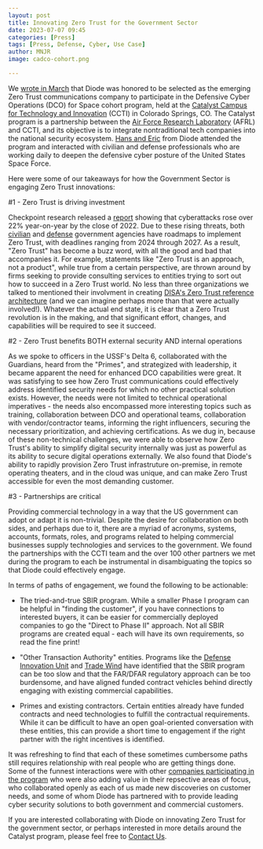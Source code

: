 ```yaml
---
layout: post
title: Innovating Zero Trust for the Government Sector 
date: 2023-07-07 09:45
categories: [Press]
tags: [Press, Defense, Cyber, Use Case]
author: MNJR
image: cadco-cohort.png

---
```

We [wrote in March](https://diode.io/blog/defensive-cyber-operations) that Diode was honored to be selected as the emerging Zero Trust communications company to participate in the Defensive Cyber Operations (DCO) for Space cohort program, held at the [Catalyst Campus for Technology and Innovation](https://catalystcampus.org/) (CCTI) in Colorado Springs, CO.  The Catalyst program is a partnership between the [Air Force Research Laboratory](https://www.afrl.af.mil/) (AFRL) and CCTI, and its objective is to integrate nontraditional tech companies into the national security ecosystem.  [Hans and Eric](/about) from Diode attended the program and interacted with civilian and defense professionals who are working daily to deepen the defensive cyber posture of the United States Space Force.

Here were some of our takeaways for how the Government Sector is engaging Zero Trust innovations:

#1 - Zero Trust is driving investment

Checkpoint research released a [report](https://blog.checkpoint.com/2023/01/05/38-increase-in-2022-global-cyberattacks/) showing that cyberattacks rose over 22% year-on-year by the close of 2022.  Due to these rising threats, both [civilian](https://www.whitehouse.gov/wp-content/uploads/2022/01/M-22-09.pdf) and [defense](https://dodcio.defense.gov/Portals/0/Documents/Library/DoD-ZTStrategy.pdf) government agencies have roadmaps to implement Zero Trust, with deadlines ranging from 2024 through 2027.  As a result, "Zero Trust" has become a buzz word, with all the good and bad that accompanies it.  For example, statements like "Zero Trust is an approach, not a product", while true from a certain perspective, are thrown around by firms seeking to provide consulting services to entities trying to sort out how to succeed in a Zero Trust world.  No less than three organizations we talked to mentioned their involvment in creating [DISA's Zero Trust reference architecture](https://dodcio.defense.gov/Portals/0/Documents/Library/(U)ZT_RA_v2.0(U)_Sep22.pdf) (and we can imagine perhaps more than that were actually involved!).  Whatever the actual end state, it is clear that a Zero Trust revolution is in the making, and that significant effort, changes, and capabilities will be required to see it succeed.

#2 - Zero Trust benefits BOTH external security AND internal operations

As we spoke to officers in the USSF's Delta 6, collaborated with the Guardians, heard from the "Primes", and strategized with leadership, it became apparent the need for enhanced DCO capabilities were great.  It was satisfying to see how Zero Trust communications could effectively address identified security needs for which no other practical solution exists.  However, the needs were not limited to technical operational imperatives - the needs also encompassed more interesting topics such as training, collaboration between DCO and operational teams, collaboration with vendor/contractor teams, informing the right influencers, securing the necessary prioritization, and achieving certifications.  As we dug in, because of these non-technical challenges, we were able to observe how Zero Trust's ability to simplify digital security internally was just as powerful as its ability to secure digital operations externally.  We also found that Diode's ability to rapidly provision Zero Trust infrastruture on-premise, in remote operating theaters, and in the cloud was unique, and can make Zero Trust accessible for even the most demanding customer.

#3 - Partnerships are critical

Providing commercial technology in a way that the US government can adopt or adapt it is non-trivial.  Despite the desire for collaboration on both sides, and perhaps due to it, there are a myriad of acronyms, systems, accounts, formats, roles, and programs related to helping commercial businesses supply technologies and services to the government.  We found the partnerships with the CCTI team and the over 100 other partners we met during the program to each be instrumental in disambiguating the topics so that Diode could effectively engage.  

In terms of paths of engagement, we found the following to be actionable:

* The tried-and-true SBIR program.  While a smaller Phase I program can be helpful in "finding the customer", if you have connections to interested buyers, it can be easier for commercially deployed companies to go the "Direct to Phase II" approach.  Not all SBIR programs are created equal - each will have its own requirements, so read the fine print!

* "Other Transaction Authority" entities.  Programs like the [Defense Innovation Unit](https://www.diu.mil/) and [Trade Wind](https://www.tradewindai.com) have identified that the SBIR program can be too slow and that the FAR/DFAR regulatory approach can be too burdensome, and have aligned funded contract vehicles behind directly engaging with existing commercial capabilities.

* Primes and existing contractors.  Certain entities already have funded contracts and need technologies to fulfill the contractual requirements.  While it can be difficult to have an open goal-oriented conversation with these entities, this can provide a short time to engagement if the right partner with the right incentives is identified.

It was refreshing to find that each of these sometimes cumbersome paths still requires relationship with real people who are getting things done.  Some of the funnest interactions were with other [companies participating in the program](https://www.globenewswire.com/en/news-release/2023/02/17/2610867/0/en/EIGHT-COMPANIES-JOIN-CATALYST-ACCELERATOR-S-DEFENSIVE-CYBER-OPERATIONS-FOR-SPACE-COHORT.html) who were also adding value in their repsective areas of focus, who collaborated openly as each of us made new discoveries on customer needs, and some of whom Diode has partnered with to provide leading cyber security solutions to both government and commercial customers.

If you are interested collaborating with Diode on innovating Zero Trust for the government sector, or perhaps interested in more details around the Catalyst program, please feel free to [Contact Us](https://contactdiode.paperform.co/).
